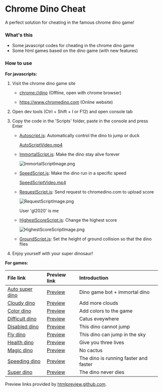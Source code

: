 # Chrome Dino Cheat

A perfect solution for cheating in the famous chrome dino game! 

### What's this

- Some javascript codes for cheating in the chrome dino game
- Some html games based on the dino game (with new features)

### How to use

<b>For javascripts: </b>

1. Visit the chrome dino game site

    - <chrome://dino> (Offline, open with chrome browser)

    - <https://www.chromedino.com> (Online website)

2. Open dev tools (Ctrl + Shift + I or F12) and open console tab

3. Copy the code in the 'Scripts' folder, paste in the console and press Enter

    - [Autoscript.js](https://github.com/georgel2020/ChromeDinoScript/blob/main/Scripts/AutoScript.js): Automatically control the dino to jump or duck

        [AutoScriptVideo.mp4](https://github.com/georgel2020/ChromeDinoScript/blob/main/Resources/AutoScriptVideo.mp4)
    
    - [ImmortalScript.js](https://github.com/georgel2020/ChromeDinoScript/blob/main/Scripts/ImmortalScript.js): Make the dino stay alive forever

        ![ImmortalScriptImage.png](https://user-images.githubusercontent.com/86717650/191897818-332f5e81-41fb-43f3-89b1-1bcf1ea81cff.png)

    - [SpeedScript.js](https://github.com/georgel2020/ChromeDinoScript/blob/main/Scripts/SpeedScript.js): Make the dino run in a specific speed

        [SpeedScriptVideo.mp4](https://github.com/georgel2020/ChromeDinoScript/blob/main/Resources/SpeedScriptVideo.mp4)
    
    - [RequestScript.js](https://github.com/georgel2020/ChromeDinoScript/blob/main/Scripts/RequestScript.js): Send request to chromedino.com to upload score

        ![RequestScriptImage.png](https://user-images.githubusercontent.com/86717650/191897448-70f2f406-e599-4137-8008-fb3b54ff0c8e.png)
        
        User 'gl2020' is me
    
    - [HighestScoreScript.js](https://github.com/georgel2020/ChromeDinoScript/blob/main/Scripts/HighestScoreScript.js): Change the highest score

        ![HighestScoreScriptImage.png](https://user-images.githubusercontent.com/86717650/191897154-7b77074c-bc2e-4e0c-a166-664e8fe794d1.png)
        
    - [GroundScript.js](https://github.com/georgel2020/ChromeDinoCheat/blob/main/Scripts/GroundScript.js): Set the height of ground collision so that the dino flies

4. Enjoy yourself with your super dinosaur! 

<b>For games: </b>

|File link|Preview link|Introduction|
|:---|:---|:---|
|[Auto super dino](https://github.com/georgel2020/ChromeDinoScript/blob/main/Games/Auto%20super%20dino.html)|[Preview](https://htmlpreview.github.io/?https://github.com/georgel2020/ChromeDinoScript/blob/main/Games/Auto%20super%20dino.html)|Dino game bot + immortal dino|
|[Cloudy dino](https://github.com/georgel2020/ChromeDinoScript/blob/main/Games/Cloudy%20dino.html)|[Preview](https://htmlpreview.github.io/?https://github.com/georgel2020/ChromeDinoScript/blob/main/Games/Cloudy%20dino.html)|Add more clouds|
|[Color dino](https://github.com/georgel2020/ChromeDinoScript/blob/main/Games/Color%20dino.html)|[Preview](https://htmlpreview.github.io/?https://github.com/georgel2020/ChromeDinoScript/blob/main/Games/Color%20dino.html)|Add colors to the game|
|[Difficult dino](https://github.com/georgel2020/ChromeDinoScript/blob/main/Games/Difficult%20dino.html)|[Preview](https://htmlpreview.github.io/?https://github.com/georgel2020/ChromeDinoScript/blob/main/Games/Difficult%20dino.html)|Catus eveywhere|
|[Disabled dino](https://github.com/georgel2020/ChromeDinoScript/blob/main/Games/Disabled%20dino.html)|[Preview](https://htmlpreview.github.io/?https://github.com/georgel2020/ChromeDinoScript/blob/main/Games/Disabled%20dino.html)|This dino cannot jump|
|[Fly dino](https://github.com/georgel2020/ChromeDinoScript/blob/main/Games/Fly%20dino.html)|[Preview](https://htmlpreview.github.io/?https://github.com/georgel2020/ChromeDinoScript/blob/main/Games/Fly%20dino.html)|This dino can jump in the sky|
|[Health dino](https://github.com/georgel2020/ChromeDinoScript/blob/main/Games/Health%20dino.html)|[Preview](https://htmlpreview.github.io/?https://github.com/georgel2020/ChromeDinoScript/blob/main/Games/Health%20dino.html)|Give you three lives|
|[Magic dino](https://github.com/georgel2020/ChromeDinoScript/blob/main/Games/Magic%20dino.html)|[Preview](https://htmlpreview.github.io/?https://github.com/georgel2020/ChromeDinoScript/blob/main/Games/Magic%20dino.html)|No cactus|
|[Speeding dino](https://github.com/georgel2020/ChromeDinoScript/blob/main/Games/Speeding%20dino.html)|[Preview](https://htmlpreview.github.io/?https://github.com/georgel2020/ChromeDinoScript/blob/main/Games/Speeding%20dino.html)|The dino is running faster and faster|
|[Super dino](https://github.com/georgel2020/ChromeDinoScript/blob/main/Games/Super%20dino.html)|[Preview](https://htmlpreview.github.io/?https://github.com/georgel2020/ChromeDinoScript/blob/main/Games/Super%20dino.html)|The dino never dies|

Preview links provided by [htmlpreview.github.com](https://github.com/htmlpreview/htmlpreview.github.com). 
